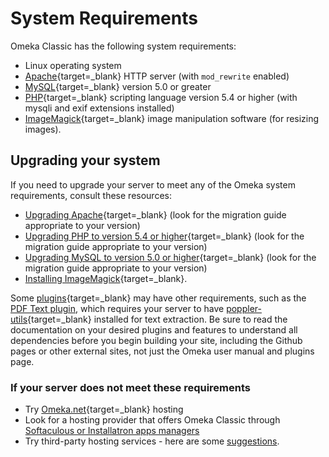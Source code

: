 # System Requirements

Omeka Classic has the following system requirements:

-   Linux operating system
-   [Apache](http://www.apache.org/){target=_blank} HTTP server (with `mod_rewrite` enabled)
-   [MySQL](http://www.mysql.com/){target=_blank} version 5.0 or greater
-   [PHP](http://www.php.net/){target=_blank} scripting language version 5.4 or higher (with mysqli and exif extensions installed)
-   [ImageMagick](http://www.imagemagick.org/script/index.php){target=_blank} image manipulation software (for resizing images).

## Upgrading your system

If you need to upgrade your server to meet any of the Omeka system requirements, consult these resources:

-   [Upgrading Apache](https://httpd.apache.org/docs/current/upgrading.html){target=_blank} (look for the migration guide appropriate to your version)
-   [Upgrading PHP to version 5.4 or higher](https://www.php.net/migration81){target=_blank} (look for the migration guide appropriate to your version)
-   [Upgrading MySQL to version 5.0 or higher](hhttps://dev.mysql.com/doc/refman/8.0/en/upgrading.html){target=_blank} (look for the migration guide appropriate to your version)
-   [Installing ImageMagick](http://www.imagemagick.org/script/install-source.php){target=_blank}.

Some [plugins](https://omeka.org/classic/plugins/){target=_blank} may have other requirements, such as the [PDF Text plugin](../Plugins/PdfText.md), which requires your server to have [poppler-utils](https://pypi.org/project/poppler-utils/){target=_blank} installed for text extraction. Be sure to read the documentation on your desired plugins and features to understand all dependencies before you begin building your site, including the Github pages or other external sites, not just the Omeka user manual and plugins page. 

### If your server does not meet these requirements
-   Try [Omeka.net](http://omeka.net){target=_blank} hosting
- Look for a hosting provider that offers Omeka Classic through [Softaculous or Installatron apps managers](../GettingStarted/Hosting_Suggestions.md)
-   Try third-party hosting services - here are some [suggestions](../GettingStarted/Hosting_Suggestions.md).
